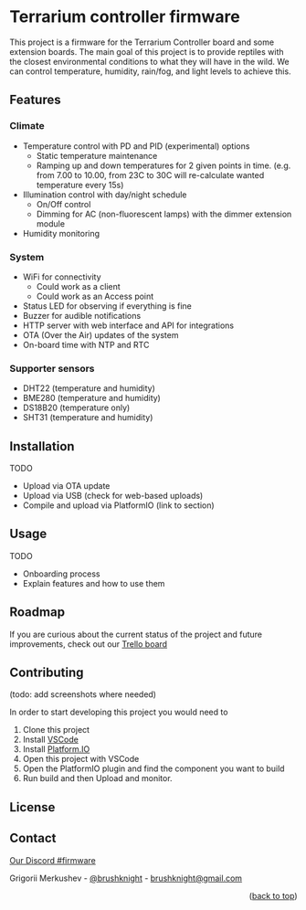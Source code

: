 # Terrarium controller firmware

This project is a firmware for the Terrarium Controller board and some extension boards.
The main goal of this project is to provide reptiles with the closest environmental conditions to what they will have in the wild. We can control temperature, humidity, rain/fog, and light levels to achieve this.

## Features

### Climate

- Temperature control with PD and PID (experimental) options
    - Static temperature maintenance
    - Ramping up and down temperatures for 2 given points in time. (e.g. from 7.00 to 10.00, from 23C to 30C will re-calculate wanted temperature every 15s)
- Illumination control with day/night schedule
    - On/Off control
    - Dimming for AC (non-fluorescent lamps) with the dimmer extension module
- Humidity monitoring

### System

- WiFi for connectivity
    - Could work as a client
    - Could work as an Access point
- Status LED for observing if everything is fine
- Buzzer for audible notifications
- HTTP server with web interface and API for integrations
- OTA (Over the Air) updates of the system
- On-board time with NTP and RTC

### Supporter sensors

- DHT22 (temperature and humidity)
- BME280 (temperature and humidity)
- DS18B20 (temperature only)
- SHT31 (temperature and humidity)

## Installation

TODO

- Upload via OTA update
- Upload via USB (check for web-based uploads)
- Compile and upload via PlatformIO (link to section)

## Usage

TODO

- Onboarding process
- Explain features and how to use them

## Roadmap

If you are curious about the current status of the project and future improvements, check out our [Trello board](https://trello.com/b/peFyU6Do/terrarium-firmware)

## Contributing

(todo: add screenshots where needed)

In order to start developing this project you would need to

1. Clone this project
2. Install [VSCode](https://code.visualstudio.com/)
3. Install [Platform.IO](https://platformio.org/install/ide?install=vscode)
4. Open this project with VSCode
5. Open the PlatformIO plugin and find the component you want to build
6. Run build and then Upload and monitor.

## License

## Contact

[Our Discord #firmware](https://discord.gg/AaHFa7VVq8)

Grigorii Merkushev - [@brushknight](https://instagram.com/brushknight) - [brushknight@gmail.com](mailto:brushknight@gmail.com)

<p align="right">(<a href="#readme-top">back to top</a>)</p>
